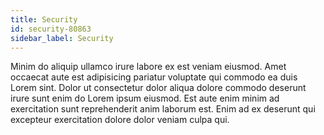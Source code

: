 ```yaml
---
title: Security
id: security-80863
sidebar_label: Security
---
```


Minim do aliquip ullamco irure labore ex est veniam eiusmod. Amet occaecat aute est adipisicing pariatur voluptate qui commodo ea duis Lorem sint. Dolor ut consectetur dolor aliqua dolore commodo deserunt irure sunt enim do Lorem ipsum eiusmod. Est aute enim minim ad exercitation sunt reprehenderit anim laborum est. Enim ad ex deserunt qui excepteur exercitation dolore dolor veniam culpa qui.

